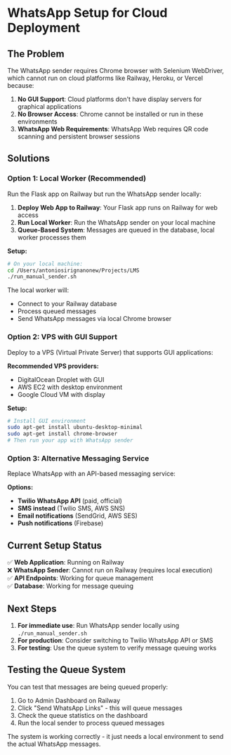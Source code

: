 # WhatsApp Setup for Cloud Deployment

## The Problem

The WhatsApp sender requires Chrome browser with Selenium WebDriver, which cannot run on cloud platforms like Railway, Heroku, or Vercel because:

1. **No GUI Support**: Cloud platforms don't have display servers for graphical applications
2. **No Browser Access**: Chrome cannot be installed or run in these environments
3. **WhatsApp Web Requirements**: WhatsApp Web requires QR code scanning and persistent browser sessions

## Solutions

### Option 1: Local Worker (Recommended)

Run the Flask app on Railway but run the WhatsApp sender locally:

1. **Deploy Web App to Railway**: Your Flask app runs on Railway for web access
2. **Run Local Worker**: Run the WhatsApp sender on your local machine
3. **Queue-Based System**: Messages are queued in the database, local worker processes them

**Setup:**
```bash
# On your local machine:
cd /Users/antoniosirignanonew/Projects/LMS
./run_manual_sender.sh
```

The local worker will:
- Connect to your Railway database
- Process queued messages
- Send WhatsApp messages via local Chrome browser

### Option 2: VPS with GUI Support

Deploy to a VPS (Virtual Private Server) that supports GUI applications:

**Recommended VPS providers:**
- DigitalOcean Droplet with GUI
- AWS EC2 with desktop environment
- Google Cloud VM with display

**Setup:**
```bash
# Install GUI environment
sudo apt-get install ubuntu-desktop-minimal
sudo apt-get install chrome-browser
# Then run your app with WhatsApp sender
```

### Option 3: Alternative Messaging Service

Replace WhatsApp with an API-based messaging service:

**Options:**
- **Twilio WhatsApp API** (paid, official)
- **SMS instead** (Twilio SMS, AWS SNS)
- **Email notifications** (SendGrid, AWS SES)
- **Push notifications** (Firebase)

## Current Setup Status

✅ **Web Application**: Running on Railway  
❌ **WhatsApp Sender**: Cannot run on Railway (requires local execution)  
✅ **API Endpoints**: Working for queue management  
✅ **Database**: Working for message queuing  

## Next Steps

1. **For immediate use**: Run WhatsApp sender locally using `./run_manual_sender.sh`
2. **For production**: Consider switching to Twilio WhatsApp API or SMS
3. **For testing**: Use the queue system to verify message queuing works

## Testing the Queue System

You can test that messages are being queued properly:

1. Go to Admin Dashboard on Railway
2. Click "Send WhatsApp Links" - this will queue messages
3. Check the queue statistics on the dashboard
4. Run the local sender to process queued messages

The system is working correctly - it just needs a local environment to send the actual WhatsApp messages.